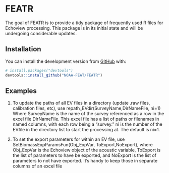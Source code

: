 
<!-- README.md is generated from README.Rmd. Please edit that file -->

# FEATR

<!-- badges: start -->

<!-- badges: end -->

The goal of FEATR is to provide a tidy package of frequently used R
files for Echoview processing. This package is in its initial state and
will be undergoing considerable updates.

## Installation

You can install the development version from
[GitHub](https://github.com/) with:

``` r
# install.packages("devtools")
devtools::install_github("NOAA-FEAT/FEATR")
```

## Examples

1)  To update the paths of all EV files in a directory (update .raw
    files, calibration files, etc), use
    repath\_EVdir(SurveyName,DirNameFile, ni=1) Where SurveyName is the
    name of the survey referenced as a row in the excel file
    DirNameFile. This excel file has a list of paths or filenames in
    named columns, with each row being a “survey.” ni is the number of
    the EVfile in the directory list to start the processing at. The
    default is ni=1.

2)  To set the export parameters for within an EV file, use
    SetBiomassExpParamsFun(Obj\_ExpVar, ToExport,NoExport), where
    Obj\_ExpVar is the Echoview object of the acoustic variable,
    ToExport is the list of parameters to have be exported, and NoExport
    is the list of parameters to not have exported. It’s handy to keep
    those in separate columns of an excel file
